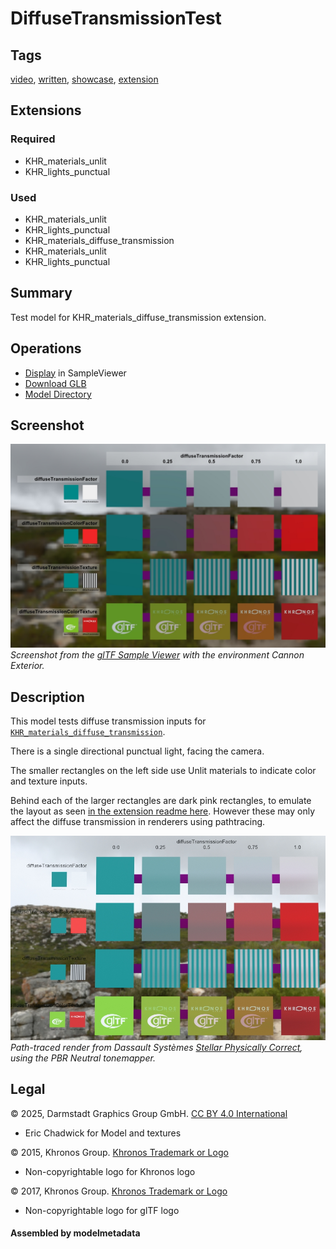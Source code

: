 # DiffuseTransmissionTest

## Tags

[video](../Models-video.md), [written](../Models-written.md), [showcase](../Models-showcase.md), [extension](../Models-extension.md)

## Extensions

### Required

* KHR_materials_unlit
* KHR_lights_punctual

### Used

* KHR_materials_unlit
* KHR_lights_punctual
* KHR_materials_diffuse_transmission
* KHR_materials_unlit
* KHR_lights_punctual

## Summary

Test model for KHR_materials_diffuse_transmission extension.

## Operations

* [Display](https://github.khronos.org/glTF-Sample-Viewer-Release/?model=https://raw.GithubUserContent.com/KhronosGroup/glTF-Sample-Assets/main/./Models/DiffuseTransmissionTest/glTF-Binary/DiffuseTransmissionTest.glb) in SampleViewer
* [Download GLB](https://raw.GithubUserContent.com/KhronosGroup/glTF-Sample-Assets/main/./Models/DiffuseTransmissionTest/glTF-Binary/DiffuseTransmissionTest.glb)
* [Model Directory](./)

## Screenshot

![screenshot](screenshot/screenshot_Large.jpg)<br/>
_Screenshot from the [glTF Sample Viewer](https://github.khronos.org/glTF-Sample-Viewer-Release/) with the environment Cannon Exterior._

## Description

This model tests diffuse transmission inputs for [`KHR_materials_diffuse_transmission`](https://github.com/KhronosGroup/glTF/tree/main/extensions/2.0/Khronos/KHR_materials_diffuse_transmission#readme). 

There is a single directional punctual light, facing the camera. 

The smaller rectangles on the left side use Unlit materials to indicate color and texture inputs.

Behind each of the larger rectangles are dark pink rectangles, to emulate the layout as seen [in the extension readme here](https://github.com/KhronosGroup/glTF/tree/main/extensions/2.0/Khronos/KHR_materials_diffuse_transmission#diffusetransmissionfactor). However these may only affect the diffuse transmission in renderers using pathtracing.

![render from Dassault Stellar](screenshot/dassault-stellar.jpg)<br/>
_Path-traced render from Dassault Systèmes [Stellar Physically Correct](https://blog.3ds.com/brands/3dexcite/stellar-physically-correct/), using the PBR Neutral tonemapper._



## Legal

&copy; 2025, Darmstadt Graphics Group GmbH. [CC BY 4.0 International](https://creativecommons.org/licenses/by/4.0/legalcode)

 - Eric Chadwick for Model and textures

&copy; 2015, Khronos Group. [Khronos Trademark or Logo]()

 - Non-copyrightable logo for Khronos logo

&copy; 2017, Khronos Group. [Khronos Trademark or Logo]()

 - Non-copyrightable logo for glTF logo

#### Assembled by modelmetadata